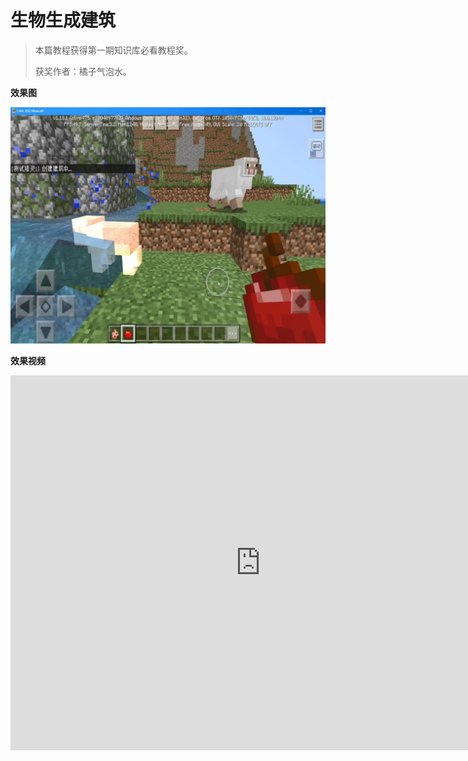 # 生物生成建筑

> 本篇教程获得第一期知识库必看教程奖。
>
> 获奖作者：橘子气泡水。

**效果图**

![img](./images/1_0.png)



**效果视频**

<iframe frameborder="0" height="600" width="800" allowfullscreen="allowfullscreen" src="http://cc.163.com/v/core/externplayer/63e38f8529279d2f4acfc1bb/"/>



**目标**

![img](./images/1_1.png)

![img](./images/1_2.png)

![img](./images/1_3.png)

![img](./images/1_4.png)



**结构位置**

![img](./images/1_5.png)



**动画控制器**

![img](./images/1_6.png)



**Function**

![img](./images/1_7.png)



这样你就可以让你的猪帮你把房子盖好了。